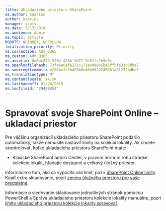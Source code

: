 ```yaml
---
title: Ukladacieho priestoru SharePoint
ms.author: kaarins
author: kaarins
manager: scotv
ms.date: 5/17/2018
ms.audience: Admin
ms.topic: article
ROBOTS: NOINDEX, NOFOLLOW
localization_priority: Priority
ms.collection: Adm_O365
ms.custom: Adm_O365
ms.assetid: 8e0ec879-3f0e-423b-9d72-5e52fc2b9e0c
ms.openlocfilehash: 73fa6a6afa271c173a008845b45ff5fa31c6d9a7
ms.sourcegitcommit: e2864efcfb493b6e46b662b746661a61232bdba7
ms.translationtype: MT
ms.contentlocale: sk-SK
ms.lasthandoff: 01/24/2019
ms.locfileid: "29489353"
---
```

# <a name="manage-your-sharepoint-online-storage"></a>Spravovať svoje SharePoint Online – ukladací priestor

Pre väčšinu organizácií ukladacieho priestoru SharePoint podarilo automaticky, takže nemusíte nastaviť limity na kolekcii lokality. Ak chcete skontrolovať, koľko ukladacieho priestoru SharePoint máte:
  
- Klasické SharePoint admin Center, v pravom hornom rohu stránke kolekcie lokalít, hľadajte dostupné a celkový úložný priestor.
    
Informácie o tom, ako sa vypočíta váš limit, pozri [SharePoint Online limity](https://go.microsoft.com/fwlink/p/?LinkID=856113). Kúpiť extra skladovanie, pozri [zmenu úložného priestoru pre vaše predplatné](https://go.microsoft.com/fwlink/?linkid=866428).
  
Informácie o sledovanie skladovanie jednotlivých stránok pomocou PowerShell a Správa ukladacieho priestoru kolekcie lokality manuálne, pozri [limity ukladacieho priestoru kolekcie lokality spravovať](https://go.microsoft.com/fwlink/?linkid=867833)
  

